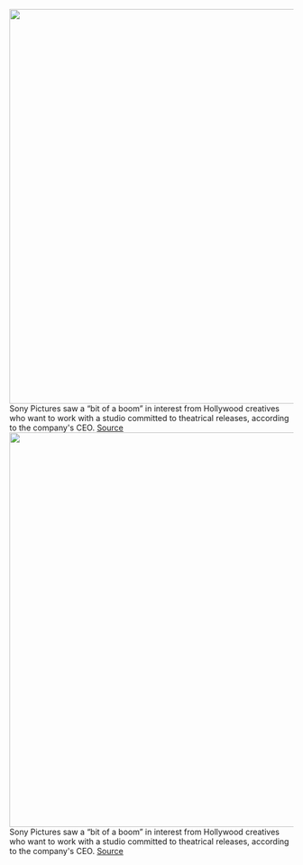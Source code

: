 <img src='https://cdn.vox-cdn.com/thumbor/07N61rnPGB0-wDPBtqeVhC2RFWM=/0x0:2048x858/1200x800/filters:focal(1069x254:1395x580)/cdn.vox-cdn.com/uploads/chorus_image/image/68569502/Spider_Swing.0.jpg' width='700px' /><br/>
Sony Pictures saw a “bit of a boom” in interest from Hollywood creatives who want to work with a studio committed to theatrical releases, according to the company's CEO.
<a href='https://www.theverge.com/2020/12/22/22195963/sony-warnermedia-hbo-max-streaming-disney-plus-theatrical-releases-hollywood'> Source <a/><img src='https://cdn.vox-cdn.com/thumbor/07N61rnPGB0-wDPBtqeVhC2RFWM=/0x0:2048x858/1200x800/filters:focal(1069x254:1395x580)/cdn.vox-cdn.com/uploads/chorus_image/image/68569502/Spider_Swing.0.jpg' width='700px' /><br/>
Sony Pictures saw a “bit of a boom” in interest from Hollywood creatives who want to work with a studio committed to theatrical releases, according to the company's CEO.
<a href='https://www.theverge.com/2020/12/22/22195963/sony-warnermedia-hbo-max-streaming-disney-plus-theatrical-releases-hollywood'> Source <a/>